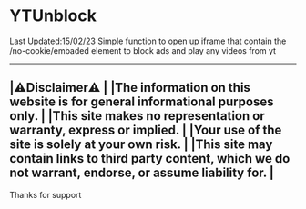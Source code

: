 # YTUnblock
Last Updated:15/02/23
Simple function to open up iframe that contain the /no-cookie/embaded element to block ads and play any videos from yt

-------------------------------------------------------------------------------------------------------------------------
|⚠️Disclaimer⚠️                                                                                                        |
|The information on this website is for general informational purposes only.                                            |
|This site makes no representation or warranty, express or implied.                                                     |
|Your use of the site is solely at your own risk.                                                                       |
|This site may contain links to third party content, which we do not warrant, endorse, or assume liability for.        |
-------------------------------------------------------------------------------------------------------------------------
Thanks for support
